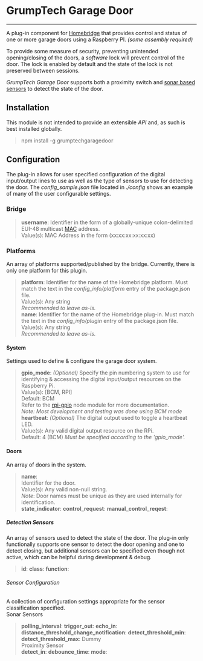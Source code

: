 # GrumpTech Garage Door
----------------------
A plug-in component for [Homebridge](https://github.com/nfarina/homebridge "GitHub link") that provides control and status of one or more garage doors using a Raspberry PI. _(some assembly required)_

To provide some measure of security, preventing unintended opening/closing of the doors, a _software_ lock will prevent control of the door. The lock is enabled by default and the state of the lock is not preserved between sessions.

_GrumpTech Garage Door_ supports both a proximity switch and [sonar based sensors](https://lastminuteengineers.com/arduino-sr04-ultrasonic-sensor-tutorial/ "HC-SR04") to detect the state of the door.

## Installation
This module is not intended to provide an extensible _API_ and, as such is best installed globally.

> npm install -g grumptechgaragedoor

##  Configuration
The plug-in allows for user specified configuration of the digital input/output lines to use as well as the type of sensors to use for detecting the door. The *config_sample.json* file located in *./config* shows an example of many of the user configurable settings.

### Bridge
> **username**:
Identifier in the form of a globally-unique colon-delimited EUI-48 multicast [MAC](https://en.wikipedia.org/wiki/MAC_address "MAC Address") address.  
Value(s): MAC Address in the form (xx:xx:xx:xx:xx:xx)
### Platforms
An array of platforms supported/published by the bridge. Currently, there is only one platform for this plugin.
> **platform**:
Identifier for the name of the Homebridge platform. Must match the text in the *config_info/platform* entry of the package.json file.  
Value(s): Any string  
*Recommended to leave as-is.*  
> **name**:
Identifier for the name of the Homebridge plug-in. Must match the text in the *config_info/plugin* entry of the package.json file.  
Value(s): Any string  
*Recommended to leave as-is.*
#### System
Settings used to define & configure the garage door system.
> **gpio_mode**:
*(Optional)* Specify the pin numbering system to use for identifying & accessing the digital input/output resources on the Raspberry Pi.  
Value(s): [BCM, RPI]  
Default: BCM  
Refer to the [rpi-gpio](https://github.com/JamesBarwell/rpi-gpio.js, "rpi-gpio") node module for more documentation.  
*Note: Most development and testing was done using BCM mode*  
> **heartbeat**:
*(Optional)* The digital output used to toggle a heartbeat LED.  
Value(s): Any valid digital output resource on the RPi.  
Default: 4 (BCM)
*Must be specified according to the 'gpio_mode'.*
#### Doors
An array of doors in the system.  
> **name**:  
Identifier for the door.  
Value(s): Any valid non-null string.  
*Note*: Door names must be unique as they are used internally for identification.  
> **state_indicator**:
> **control_request**:
> **manual_control_reqest**:

##### Detection Sensors
An array of sensors used to detect the state of the door. The plug-in only functionally supports one sensor to detect the door opening and one to detect closing, but additional sensors can be specified even though not active, which can be helpful during development & debug.
> **id**:
> **class**:
> **function**:
###### Sensor Configuration
A collection of configuration settings appropriate for the sensor classification specified.  
Sonar Sensors  
> **polling_interval**:
> **trigger_out**:
> **echo_in**:
> **distance_threshold_change_notification**:
> **detect_threshold_min**:
> **detect_threshold_max**:
Dummy  
Proximity Sensor  
> **detect_in**:
> **debounce_time**:
> **mode**:

